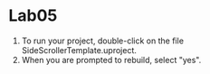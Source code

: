# Lab05

1. To run your project, double-click on the file 
	SideScrollerTemplate.uproject.
2. When you are prompted to rebuild, select "yes".
